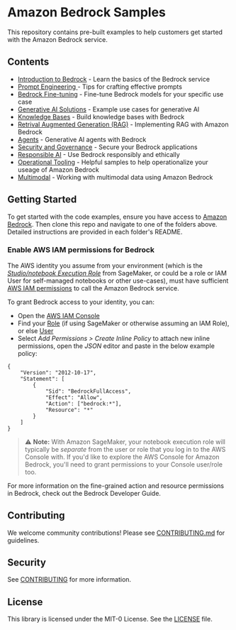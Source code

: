 # Amazon Bedrock Samples 

This repository contains pre-built examples to help customers get started with the Amazon Bedrock service.

## Contents

- [Introduction to Bedrock](introduction-to-bedrock) - Learn the basics of the Bedrock service
- [Prompt Engineering ](prompt-engineering) - Tips for crafting effective prompts 
- [Bedrock Fine-tuning](bedrock-fine-tuning) - Fine-tune Bedrock models for your specific use case
- [Generative AI Solutions](generative-ai-solutions) - Example use cases for generative AI
- [Knowledge Bases](knowledge-bases) - Build knowledge bases with Bedrock
- [Retrival Augmented Generation (RAG)](rag-solutions) - Implementing RAG with Amazon Bedrock
- [Agents](agents) - Generative AI agents with Bedrock
- [Security and Governance](security-and-governance) - Secure your Bedrock applications
- [Responsible AI](responsible-ai) - Use Bedrock responsibly and ethically
- [Operational Tooling](ops-tooling) - Helpful samples to help operationalize your useage of Amazon Bedrock
- [Multimodal](multimodal) - Working with multimodal data using Amazon Bedrock

## Getting Started

To get started with the code examples, ensure you have access to [Amazon Bedrock](https://aws.amazon.com/bedrock/). Then clone this repo and navigate to one of the folders above. Detailed instructions are provided in each folder's README.

### Enable AWS IAM permissions for Bedrock

The AWS identity you assume from your environment (which is the [*Studio/notebook Execution Role*](https://docs.aws.amazon.com/sagemaker/latest/dg/sagemaker-roles.html) from SageMaker, or could be a role or IAM User for self-managed notebooks or other use-cases), must have sufficient [AWS IAM permissions](https://docs.aws.amazon.com/IAM/latest/UserGuide/access_policies.html) to call the Amazon Bedrock service.

To grant Bedrock access to your identity, you can:

- Open the [AWS IAM Console](https://us-east-1.console.aws.amazon.com/iam/home?#)
- Find your [Role](https://us-east-1.console.aws.amazon.com/iamv2/home?#/roles) (if using SageMaker or otherwise assuming an IAM Role), or else [User](https://us-east-1.console.aws.amazon.com/iamv2/home?#/users)
- Select *Add Permissions > Create Inline Policy* to attach new inline permissions, open the *JSON* editor and paste in the below example policy:

```
{
    "Version": "2012-10-17",
    "Statement": [
        {
            "Sid": "BedrockFullAccess",
            "Effect": "Allow",
            "Action": ["bedrock:*"],
            "Resource": "*"
        }
    ]
}
```

> ⚠️ **Note:** With Amazon SageMaker, your notebook execution role will typically be *separate* from the user or role that you log in to the AWS Console with. If you'd like to explore the AWS Console for Amazon Bedrock, you'll need to grant permissions to your Console user/role too.

For more information on the fine-grained action and resource permissions in Bedrock, check out the Bedrock Developer Guide.

## Contributing

We welcome community contributions! Please see [CONTRIBUTING.md](CONTRIBUTING.md) for guidelines.

## Security

See [CONTRIBUTING](CONTRIBUTING.md#security-issue-notifications) for more information.

## License

This library is licensed under the MIT-0 License. See the [LICENSE](LICENSE) file.

